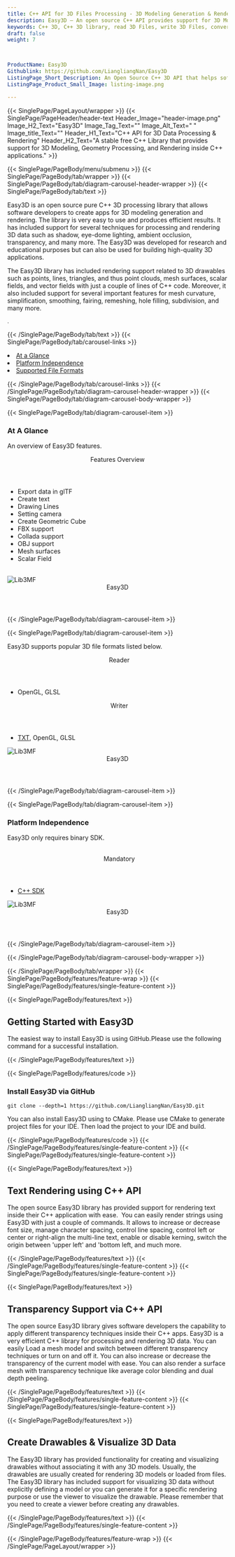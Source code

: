 ```yaml
---
title: C++ API for 3D Files Processing - 3D Modeling Generation & Rendering
description: Easy3D – An open source C++ API provides support for 3D Modeling generation, Geometry Processing, and Rendering via C++ library.
keywords: C++ 3D, C++ 3D library, read 3D Files, write 3D Files, convert 3D Files, Open Source 3D library, Render 3D files, Open Source Cpp Library, render 3D WebGL, 3D Modeling creation, read 3D Files Rendering, 3D Files Processing
draft: false
weight: 7



ProductName: Easy3D  
Githublink: https://github.com/LiangliangNan/Easy3D
ListingPage_Short_Description: An Open Source C++ 3D API that helps software developers to create apps for 3D modeling generation and rendering.
ListingPage_Product_Small_Image: listing-image.png 

---
```


{{< SinglePage/PageLayout/wrapper >}}
{{< SinglePage/PageHeader/header-text
Header_Image="header-image.png"
Image_H2_Text="Easy3D"
Image_Tag_Text=""
Image_Alt_Text=" "
Image_title_Text=""
Header_H1_Text="C++ API for 3D Data Processing & Rendering"
Header_H2_Text="A stable free C++ Library that provides support for 3D Modeling, Geometry Processing, and Rendering inside C++ applications." >}}

{{< SinglePage/PageBody/menu/submenu >}}
{{< SinglePage/PageBody/tab/wrapper >}}
{{< SinglePage/PageBody/tab/diagram-carousel-header-wrapper >}}
{{< SinglePage/PageBody/tab/text >}}



<p>Easy3D is an open source pure C++ 3D processing library that allows software developers to create apps for 3D modeling generation and rendering. The library is very easy to use and produces efficient results. It has included support for several techniques for processing and rendering 3D data such as shadow, eye-dome lighting, ambient occlusion, transparency, and many more. The Easy3D was developed for research and educational purposes but can also be used for building high-quality 3D applications.</p>
<p>The Easy3D library has included rendering support related to 3D drawables such as points, lines, triangles, and thus point clouds, mesh surfaces, scalar fields, and vector fields with just a couple of lines of C++ code. Moreover, it also included support for several important features for mesh curvature, simplification, smoothing, fairing, remeshing, hole filling, subdivision, and many more.</p>
<p><span style="font-size: 12.16px;">.</span></p>

{{< /SinglePage/PageBody/tab/text >}}
{{< SinglePage/PageBody/tab/carousel-links >}}

<li data-target="#diagramcarousel" data-slide-to="0"><a href="#">At a Glance</a></li>
<li data-target="#diagramcarousel" data-slide-to="2"><a href="#">Platform Independence</a></li>
<li data-target="#diagramcarousel" data-slide-to="1"><a class="activetab" href="#">Supported File Formats</a></li>


{{< /SinglePage/PageBody/tab/carousel-links >}}
{{< /SinglePage/PageBody/tab/diagram-carousel-header-wrapper >}}
{{< SinglePage/PageBody/tab/diagram-carousel-body-wrapper >}}

{{< SinglePage/PageBody/tab/diagram-carousel-item >}}
<h3>At A Glance</h3>
<p>An overview of Easy3D features.</p>
<div class="diagram1 d1-poi">
<div class="d1-row">
<div class="d1-col d1-right"><header>Features Overview</header>
<ul>
<li>Export data in glTF</li>
<li>Create text</li>
<li>Drawing Lines</li>
<li>Setting camera</li>
<li>Create Geometric Cube</li>
<li>FBX support</li>
<li>Collada support</li>
<li>OBJ support</li>
<li>Mesh surfaces</li>
<li>Scalar Field</li>
</ul>
</div>
<!--/left-->
<div class="d1-col d1-right"> </div>
</div>
<div class="d1-logo"><img class="bg-white" src='listing-image.png' alt="Lib3MF"><header>Easy3D</header><footer><small></small></footer></div>
<!--/logo--></div>
<!--/diagram1-->
{{< /SinglePage/PageBody/tab/diagram-carousel-item >}}

{{< SinglePage/PageBody/tab/diagram-carousel-item >}}
<p>Easy3D supports popular 3D file formats listed below.</p>
<div class="diagram1 d2  d1-poi">
<div class="d1-row">
<div class="d1-col d1-left"><header><i class="fa fa-arrows-v "> </i> Reader</header>
<ul>
<li>OpenGL, GLSL</li>
</ul>
</div>
<!--/left-->
<div class="d1-col d1-right"><header><i class="fa  fa-long-arrow-down"> </i> Writer</header>
<ul>
<li><a href="https://docs.fileformat.com/word-processing/txt/">TXT</a>, OpenGL, GLSL</li>
</ul>
</div>
<!--/right--></div>
<!--/row-->
<div class="d1-logo"><img class="bg-white" src='listing-image.png' alt="Lib3MF"><header>Easy3D</header><footer><small></small></footer></div>
<!--/logo--></div>
<!--/diagram2-->
{{< /SinglePage/PageBody/tab/diagram-carousel-item >}}

{{< SinglePage/PageBody/tab/diagram-carousel-item >}}
<h3>Platform Independence</h3>
<p>Easy3D only requires binary SDK.</p>
<div class="diagram1 d1-poi">
<div class="d1-row">
<div class="d1-col d1-left"> </div>
<div class="d1-col d1-right"><header><i class="fa fa-cubes"> </i> Mandatory</header>
<ul>
<li><a href="https://github.com/3MFConsortium/lib3mf/releases">C++ SDK</a></li>
</ul>
</div>
<!--/left
<div class="d1-col d1-right">&nbsp;</div> --> <!--/right--></div>
<!--/row-->
<div class="d1-logo"><img class="bg-white" src='listing-image.png' alt="Lib3MF"><header>Easy3D</header><footer><small></small></footer></div>
<!--/logo--></div>
<!--/diagram2 -->
{{< /SinglePage/PageBody/tab/diagram-carousel-item >}}

{{< /SinglePage/PageBody/tab/diagram-carousel-body-wrapper >}}

{{< /SinglePage/PageBody/tab/wrapper >}}
{{< SinglePage/PageBody/features/feature-wrap >}}
{{< SinglePage/PageBody/features/single-feature-content >}}

{{< SinglePage/PageBody/features/text >}}
<h2 class="h2title">Getting Started with Easy3D</h2>
<p>The easiest way to install Easy3D is using GitHub.Please use the following command for a successful installation. </p>
{{< /SinglePage/PageBody/features/text >}}

{{< SinglePage/PageBody/features/code >}}
<h3><strong>Install Easy3D via GitHub</strong></h3>
<pre><code class="html">git clone --depth=1 https://github.com/LiangliangNan/Easy3D.git </code></pre>

<p>You can also install Easy3D using to CMake. Please use CMake to generate project files for your IDE. Then load the project to your IDE and build.</p>

{{< /SinglePage/PageBody/features/code >}}
{{< /SinglePage/PageBody/features/single-feature-content >}}
{{< SinglePage/PageBody/features/single-feature-content >}}

{{< SinglePage/PageBody/features/text >}}
<h2 class="h2title">Text Rendering using C++ API</h2>
<p>The open source Easy3D library has provided support for rendering text inside their C++ application with ease.  You can easily render strings using Easy3D with just a couple of commands. It allows to increase or decrease font size, manage character spacing, control line spacing, control left or center or right-align the multi-line text, enable or disable kerning, switch the origin between 'upper left' and 'bottom left, and much more.</p>

{{< /SinglePage/PageBody/features/text >}}
{{< /SinglePage/PageBody/features/single-feature-content >}}
{{< SinglePage/PageBody/features/single-feature-content >}}

{{< SinglePage/PageBody/features/text >}}
<h2 class="h2title">Transparency Support via C++ API</h2>
<p>The open source Easy3D library gives software developers the capability to apply different transparency techniques inside their C++ apps. Easy3D is a very efficient C++ library for processing and rendering 3D data. You can easily Load a mesh model and switch between different transparency techniques or turn on and off it. You can also increase or decrease the transparency of the current model with ease. You can also render a surface mesh with transparency technique like average color blending and dual depth peeling.</p>

{{< /SinglePage/PageBody/features/text >}}
{{< /SinglePage/PageBody/features/single-feature-content >}}
{{< SinglePage/PageBody/features/single-feature-content >}}

{{< SinglePage/PageBody/features/text >}}
<h2 class="h2title">Create Drawables & Visualize 3D Data</h2>
<p>The Easy3D library has provided functionality for creating and visualizing drawables without associating it with any 3D models. Usually, the drawables are usually created for rendering 3D models or loaded from files. The Easy3D library has included support for visualizing 3D data without explicitly defining a model or you can generate it for a specific rendering purpose or use the viewer to visualize the drawable. Please remember that you need to create a viewer before creating any drawables.</p>

{{< /SinglePage/PageBody/features/text >}}
{{< /SinglePage/PageBody/features/single-feature-content >}}

{{< /SinglePage/PageBody/features/feature-wrap >}}
{{< /SinglePage/PageLayout/wrapper >}}